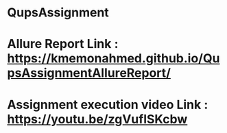 # QupsAssignment
# Allure Report Link : https://kmemonahmed.github.io/QupsAssignmentAllureReport/
# Assignment execution video Link : https://youtu.be/zgVuflSKcbw
